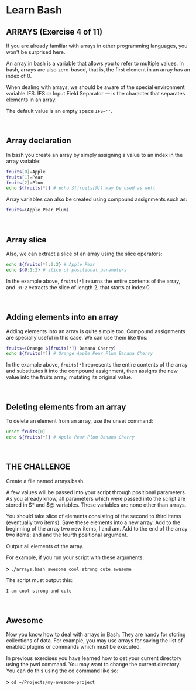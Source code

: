 # Learn Bash

## ARRAYS (Exercise 4 of 11)

If you are already familiar with arrays in other programming languages,
you won't be surprised here.

An array in bash is a variable that allows you to refer to multiple
values. In bash, arrays are also zero-based, that is, the first element in
an array has an index of 0.

When dealing with arrays, we should be aware of the special environment
variable IFS. IFS or Input Field Separator — is the character that
separates elements in an array.

The default value is an empty space `IFS=''`.

</br>

## Array declaration

In bash you create an array by simply assigning a value to an index in the
array variable:

```bash
fruits[0]=Apple
fruits[1]=Pear
fruits[2]=Plum
echo ${fruits[*]} # echo ${fruits[@]} may be used as well
```

Array variables can also be created using compound assignments such as:

```bash
fruits=(Apple Pear Plum)
```

</br>

## Array slice

Also, we can extract a slice of an array using the slice operators:

```bash
echo ${fruits[*]:0:2} # Apple Pear
echo ${@:1:2} # slice of positional parameters
```

In the example above, `fruits[*]` returns the entire contents of the array,
and `:0:2` extracts the slice of length 2, that starts at index 0.

</br>

## Adding elements into an array

Adding elements into an array is quite simple too. Compound assignments
are specially useful in this case. We can use them like this:

```bash
fruits=(Orange ${fruits[*]} Banana Cherry)
echo ${fruits[*]} # Orange Apple Pear Plum Banana Cherry
```

In the example above, `fruits[*]` represents the entire contents of the
array and substitutes it into the compound assignment, then assigns the
new value into the fruits array, mutating its original value.

</br>

## Deleting elements from an array

To delete an element from an array, use the unset command:

```bash
unset fruits[0]
echo ${fruits[*]} # Apple Pear Plum Banana Cherry
```

</br>

## THE CHALLENGE

Create a file named arrays.bash.

A few values will be passed into your script through positional
parameters. As you already know, all parameters which were passed into the
script are stored in $* and $@ variables. These variables are none other
than arrays.

You should take slice of elements consisting of the second to third items
(eventually two items). Save these elements into a new array. Add to the
beginning of the array two new items, I and am. Add to the end of the
array two items: and and the fourth positional argument.

Output all elements of the array.

For example, if you run your script with these arguments:

**>** `./arrays.bash awesome cool strong cute awesome`

The script must output this:

```txt
I am cool strong and cute
```

</br>

## Awesome

Now you know how to deal with arrays in Bash. They are handy for storing
collections of data. For example, you may use arrays for saving the list
of enabled plugins or commands which must be executed.

In previous exercises you have learned how to get your current directory
using the pwd command. You may want to change the current directory. You
can do this using the cd command like so:

**>** `cd ~/Projects/my-awesome-project`

